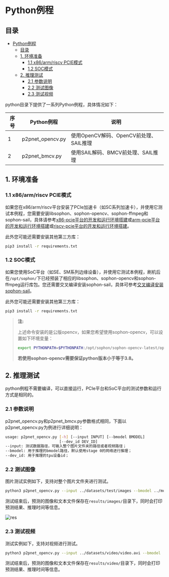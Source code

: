 # Python例程

## 目录

- [Python例程](#python例程)
  - [目录](#目录)
  - [1. 环境准备](#1-环境准备)
    - [1.1 x86/arm/riscv PCIE模式](#11-x86armriscv-pcie模式)
    - [1.2 SOC模式](#12-soc模式)
  - [2.  推理测试](#2--推理测试)
    - [2.1 参数说明](#21-参数说明)
    - [2.2 测试图像](#22-测试图像)
    - [2.3 测试视频](#23-测试视频)

python目录下提供了一系列Python例程，具体情况如下：

|  序号 |     Python例程      |                       说明                           |
| ---- | ------------------  |  -------------------------------------------------  |
| 1    |   p2pnet_opencv.py  |  使用OpenCV解码、OpenCV前处理、SAIL推理    |
| 2    |   p2pnet_bmcv.py    |  使用SAIL解码、BMCV前处理、SAIL推理        |

## 1. 环境准备
### 1.1 x86/arm/riscv PCIE模式

如果您在x86/arm/riscv平台安装了PCIe加速卡（如SC系列加速卡），并使用它测试本例程，您需要安装libsophon、sophon-opencv、sophon-ffmpeg和sophon-sail，具体请参考[x86-pcie平台的开发和运行环境搭建](../../../docs/Environment_Install_Guide.md#3-x86-pcie平台的开发和运行环境搭建)或[arm-pcie平台的开发和运行环境搭建](../../../docs/Environment_Install_Guide.md#5-arm-pcie平台的开发和运行环境搭建)或[riscv-pcie平台的开发和运行环境搭建](../../../docs/Environment_Install_Guide.md#6-riscv-pcie平台的开发和运行环境搭建)。

此外您可能还需要安装其他第三方库：
```bash
pip3 install -r requirements.txt
```

### 1.2 SOC模式

如果您使用SoC平台（如SE、SM系列边缘设备），并使用它测试本例程，刷机后在`/opt/sophon/`下已经预装了相应的libsophon、sophon-opencv和sophon-ffmpeg运行库包。您还需要交叉编译安装sophon-sail，具体可参考[交叉编译安装sophon-sail](../../../docs/Environment_Install_Guide.md#42-交叉编译安装sophon-sail)。

此外您可能还需要安装其他第三方库：
```bash
pip3 install -r requirements.txt
```

> **注:**
>
> 上述命令安装的是公版opencv，如果您希望使用sophon-opencv，可以设置如下环境变量：
> ```bash
> export PYTHONPATH=$PYTHONPATH:/opt/sophon/sophon-opencv-latest/opencv-python/
> ```
> **若使用sophon-opencv需要保证python版本小于等于3.8。**

## 2.  推理测试
python例程不需要编译，可以直接运行，PCIe平台和SoC平台的测试参数和运行方式是相同的。
### 2.1 参数说明
p2pnet_opencv.py和p2pnet_bmcv.py参数格式相同，下面以p2pnet_opencv.py为例进行详细说明：
```bash
usage: p2pnet_opencv.py [-h] [--input INPUT] [--bmodel BMODEL]
                        [--dev_id DEV_ID]
--input: 测试数据路径，可输入整个图片文件夹的路径或者视频路径；
--bmodel: 用于推理的bmodel路径，默认使用stage 0的网络进行推理；
--dev_id: 用于推理的tpu设备id；
```

### 2.2 测试图像
图片测试实例如下，支持对整个图片文件夹进行测试。
```bash
python3 p2pnet_opencv.py --input ../datasets/test/images --bmodel ../models/BM1684X/p2pnet_bm1684x_int8_4b.bmodel --dev_id 0
```
测试结束后，预测的图像和文本文件保存在`results/images/`目录下，同时会打印预测结果、推理时间等信息。

![res](../pics/crowd_python_opencv.jpg)

### 2.3 测试视频
测试实例如下，支持对视频进行测试。
```bash
python3 p2pnet_opencv.py --input ../datasets/video/video.avi --bmodel ../models/BM1684X/p2pnet_bm1684x_int8_4b.bmodel --dev_id 0
```
测试结束后，预测的图像和文本文件保存在`results/video/`目录下，同时会打印预测结果、推理时间等信息。
